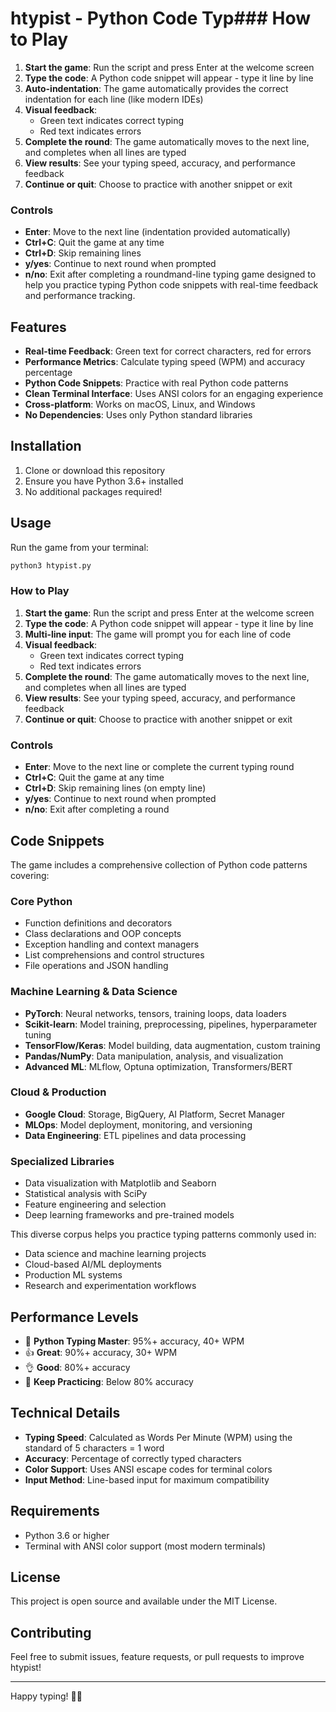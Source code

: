 # htypist - Python Code Typ### How to Play

1. **Start the game**: Run the script and press Enter at the welcome screen
2. **Type the code**: A Python code snippet will appear - type it line by line
3. **Auto-indentation**: The game automatically provides the correct indentation for each line (like modern IDEs)
4. **Visual feedback**:
   - Green text indicates correct typing
   - Red text indicates errors
5. **Complete the round**: The game automatically moves to the next line, and completes when all lines are typed
6. **View results**: See your typing speed, accuracy, and performance feedback
7. **Continue or quit**: Choose to practice with another snippet or exit

### Controls

- **Enter**: Move to the next line (indentation provided automatically)
- **Ctrl+C**: Quit the game at any time
- **Ctrl+D**: Skip remaining lines
- **y/yes**: Continue to next round when prompted
- **n/no**: Exit after completing a roundmand-line typing game designed to help you practice typing Python code snippets with real-time feedback and performance tracking.

## Features

- **Real-time Feedback**: Green text for correct characters, red for errors
- **Performance Metrics**: Calculate typing speed (WPM) and accuracy percentage
- **Python Code Snippets**: Practice with real Python code patterns
- **Clean Terminal Interface**: Uses ANSI colors for an engaging experience
- **Cross-platform**: Works on macOS, Linux, and Windows
- **No Dependencies**: Uses only Python standard libraries

## Installation

1. Clone or download this repository
2. Ensure you have Python 3.6+ installed
3. No additional packages required!

## Usage

Run the game from your terminal:

```bash
python3 htypist.py
```

### How to Play

1. **Start the game**: Run the script and press Enter at the welcome screen
2. **Type the code**: A Python code snippet will appear - type it line by line
3. **Multi-line input**: The game will prompt you for each line of code
4. **Visual feedback**:
   - Green text indicates correct typing
   - Red text indicates errors
5. **Complete the round**: The game automatically moves to the next line, and completes when all lines are typed
6. **View results**: See your typing speed, accuracy, and performance feedback
7. **Continue or quit**: Choose to practice with another snippet or exit

### Controls

- **Enter**: Move to the next line or complete the current typing round
- **Ctrl+C**: Quit the game at any time
- **Ctrl+D**: Skip remaining lines (on empty line)
- **y/yes**: Continue to next round when prompted
- **n/no**: Exit after completing a round

## Code Snippets

The game includes a comprehensive collection of Python code patterns covering:

### **Core Python**
- Function definitions and decorators
- Class declarations and OOP concepts
- Exception handling and context managers
- List comprehensions and control structures
- File operations and JSON handling

### **Machine Learning & Data Science**
- **PyTorch**: Neural networks, tensors, training loops, data loaders
- **Scikit-learn**: Model training, preprocessing, pipelines, hyperparameter tuning
- **TensorFlow/Keras**: Model building, data augmentation, custom training
- **Pandas/NumPy**: Data manipulation, analysis, and visualization
- **Advanced ML**: MLflow, Optuna optimization, Transformers/BERT

### **Cloud & Production**
- **Google Cloud**: Storage, BigQuery, AI Platform, Secret Manager
- **MLOps**: Model deployment, monitoring, and versioning
- **Data Engineering**: ETL pipelines and data processing

### **Specialized Libraries**
- Data visualization with Matplotlib and Seaborn
- Statistical analysis with SciPy
- Feature engineering and selection
- Deep learning frameworks and pre-trained models

This diverse corpus helps you practice typing patterns commonly used in:
- Data science and machine learning projects
- Cloud-based AI/ML deployments
- Production ML systems
- Research and experimentation workflows

## Performance Levels

- 🎉 **Python Typing Master**: 95%+ accuracy, 40+ WPM
- 👍 **Great**: 90%+ accuracy, 30+ WPM
- 👌 **Good**: 80%+ accuracy
- 💪 **Keep Practicing**: Below 80% accuracy

## Technical Details

- **Typing Speed**: Calculated as Words Per Minute (WPM) using the standard of 5 characters = 1 word
- **Accuracy**: Percentage of correctly typed characters
- **Color Support**: Uses ANSI escape codes for terminal colors
- **Input Method**: Line-based input for maximum compatibility

## Requirements

- Python 3.6 or higher
- Terminal with ANSI color support (most modern terminals)

## License

This project is open source and available under the MIT License.

## Contributing

Feel free to submit issues, feature requests, or pull requests to improve htypist!

---

Happy typing! 🐍✨
